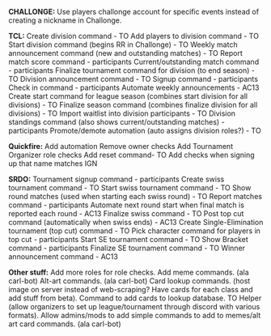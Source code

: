 **CHALLONGE:**
Use players challonge account for specific events instead of creating a nickname in Challonge.

**TCL:**
Create division command - TO
Add players to division command - TO
Start division command (begins RR in Challonge) - TO
Weekly match announcement command (new and outstanding matches) - TO
Report match score command - participants
Current/outstanding match command - participants
Finalize tournament command for division (to end season) - TO
Division announcement command - TO
Signup command - participants
Check in command - participants
Automate weekly announcements - AC13
Create start command for league season (combines start division for all divisions) - TO
Finalize season command (combines finalize division for all divisions) - TO
Import waitlist into division participants - TO
Division standings command (also shows current/outstanding matches) - participants
Promote/demote automation (auto assigns division roles?) - TO

**Quickfire:**
Add automation
Remove owner checks
Add Tournament Organizer role checks
Add reset command- TO
Add checks when signing up that name matches IGN


**SRDO:**
Tournament signup command - participants
Create swiss tournament command - TO
Start swiss tournament command - TO
Show round matches (used when starting each swiss round) - TO
Report matches command - participants
Automate next round start when final match is reported each round - AC13
Finalize swiss command - TO
Post top cut command (automatically when swiss ends) - AC13
Create Single-Elimination tournament (top cut) command - TO
Pick character command for players in top cut - participants
Start SE tournament command - TO
Show Bracket command - participants
Finalize SE tournament command - TO
Winner announcement command - AC13





**Other stuff:**
Add more roles for role checks.
Add meme commands. (ala carl-bot)
Alt-art commands. (ala carl-bot)
Card lookup commands. (host image on server instead of web-scraping? Have cards for each class and add stuff from beta).
Command to add cards to lookup database.
TO Helper (allow organizers to set up league/tournament through discord with various formats).
Allow admins/mods to add simple commands to add to memes/alt art card commands. (ala carl-bot)